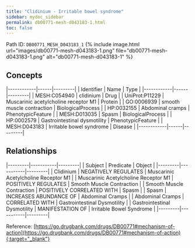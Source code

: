 ```yaml
---
title: "Clidinium - Irritable bowel syndrome"
sidebar: mydoc_sidebar
permalink: db00771-mesh-d043183-1.html
toc: false 
---
```



Path ID: `DB00771_MESH_D043183_1`
{% include image.html url="images/db00771-mesh-d043183-1.png" file="db00771-mesh-d043183-1.png" alt="db00771-mesh-d043183-1" %}

## Concepts

|------------|------|---------|
| Identifier | Name | Type    |
|------------|------|---------|
| MESH:C054940 | clidinium | Drug |
| UniProt:P11229 | Muscarinic acetylcholine receptor M1 | Protein |
| GO:0006939 | smooth muscle contraction | BiologicalProcess |
| HP:0032155 | Abdominal cramps | PhenotypicFeature |
| MESH:D013035 | Spasm | BiologicalProcess |
| HP:0002579 | Gastrointestinal dysmotility | PhenotypicFeature |
| MESH:D043183 | Irritable bowel syndrome | Disease |
|------------|------|---------|

## Relationships

|---------|-----------|---------|
| Subject | Predicate | Object  |
|---------|-----------|---------|
| Clidinium | NEGATIVELY REGULATES | Muscarinic Acetylcholine Receptor M1 |
| Muscarinic Acetylcholine Receptor M1 | POSITIVELY REGULATES | Smooth Muscle Contraction |
| Smooth Muscle Contraction | POSITIVELY CORRELATED WITH | Spasm |
| Spasm | INCREASES ABUNDANCE OF | Abdominal Cramps |
| Abdominal Cramps | CORRELATED WITH | Gastrointestinal Dysmotility |
| Gastrointestinal Dysmotility | MANIFESTATION OF | Irritable Bowel Syndrome |
|---------|-----------|---------|

Reference: [https://go.drugbank.com/drugs/DB00771#mechanism-of-action](https://go.drugbank.com/drugs/DB00771#mechanism-of-action){:target="_blank"}